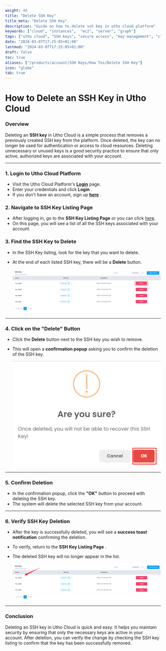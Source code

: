 ```yaml
---
weight: 40
title: "Delete SSH Key"
title_meta: "Delete SSH Key"
description: "Guide on how to delete ssh key in utho cloud platform"
keywords: ["cloud", "instances",  "ec2", "server", "graph"]
tags: ["utho cloud", "SSH keys", "secure access", "key management", "cloud authentication"]
date: "2024-03-07T17:25:05+01:00"
lastmod: "2024-03-07T17:25:05+01:00"
draft: false
toc: true
aliases: ["/products/account/SSH Keys/How Tos/Delete SSH Key"]
icon: "globe"
tab: true
---
```


# **How to Delete an SSH Key in Utho Cloud**

### **Overview**

Deleting an **SSH key** in Utho Cloud is a simple process that removes a previously created SSH key from the platform. Once deleted, the key can no longer be used for authentication or access to cloud resources. Deleting unnecessary or unused keys is a good security practice to ensure that only active, authorized keys are associated with your account.

---

### **1. Login to Utho Cloud Platform**

* Visit the Utho Cloud Platform's **[ Login](https://console.utho.com/login "Login")** page.
* Enter your credentials and click  **Login** .
* If you don't have an account, sign up  **[here](https://console.utho.com/signup "Signup")** .

### **2. Navigate to SSH Key Listing Page**

* After logging in, go to the **SSH Key Listing Page** or you can click [here](https://console.utho.com/ssh "SSH Keys Listing Page").
* On this page, you will see a list of all the SSH keys associated with your account.

### **3. Find the SSH Key to Delete**

* In the SSH Key listing, look for the key that you want to delete.
* At the end of each listed SSH key, there will be a **Delete** button.

  ![1744088361284](image/index/1744088361284.png)

---

### **4. Click on the "Delete" Button**

* Click the **Delete** button next to the SSH key you wish to remove.
* This will open a **confirmation popup** asking you to confirm the deletion of the SSH key.

  ![1744088406719](image/index/1744088406719.png)

---

### **5. Confirm Deletion**

* In the confirmation popup, click the **"OK"** button to proceed with deleting the SSH key.
* The system will delete the selected SSH key from your account.

---

### **6. Verify SSH Key Deletion**

* After the key is successfully deleted, you will see a **success toast notification** confirming the deletion.
* To verify, return to the  **SSH Key Listing Page** .
* The deleted SSH key will no longer appear in the list.

  ![1744088436071](image/index/1744088436071.png)

---

### **Conclusion**

Deleting an SSH key in Utho Cloud is quick and easy. It helps you maintain security by ensuring that only the necessary keys are active in your account. After deletion, you can verify the change by checking the SSH key listing to confirm that the key has been successfully removed.
